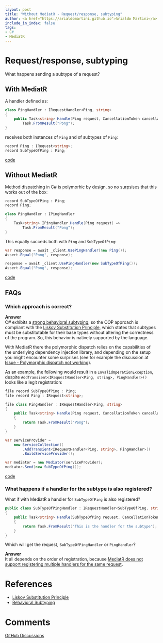 ```yaml
---
layout: post
title: "Without MediatR - Request/response, subtyping"
author: <a href="https://arialdomartini.github.io">Arialdo Martini</a>
include_in_index: false
tags:
- C#
- MediatR
---
```

# Request/response, subtyping
What happens sending a subtype of a request?

## With MediatR
A handler defined as:

```csharp
class PingHandler : IRequestHandler<Ping, string>
{
    public Task<string> Handle(Ping request, CancellationToken cancellationToken) => 
        Task.FromResult("Pong");
}
```

receives both instances of `Ping` and of subtypes of `Ping`:

```csharp
record Ping : IRequest<string>;
record SubTypeOfPing : Ping;
```
[code](https://github.com/arialdomartini/without-mediatr/blob/master/src/WithoutMediatR/RequestResponseSubtyping/With.cs)


## Without MediatR
Method dispatching in C# is polymorhic by design, so no surpsises that this works out of the box:

```csharp
record SubTypeOfPing : Ping;
record Ping;

class PingHandler : IPingHandler
{
    Task<string> IPingHandler.Handle(Ping request) => 
        Task.FromResult("Pong");
}
```

This equally succeds both with `Ping` and `SubTypeOfPing`:

```csharp
var response = await _client.UsePingHandler(new Ping());
Assert.Equal("Pong", response);

response = await _client.UsePingHandler(new SubTypeOfPing());
Assert.Equal("Pong", response);
```
[code](https://github.com/arialdomartini/without-mediatr/blob/master/src/WithoutMediatR/RequestResponseSubtyping/Without.cs)


## FAQs
### Which approach is correct?
**Answer**<br/>
C# exhibits a [strong behavioral subtyping][behavioral-subtyping], so the OOP approach is compliant with the [Liskov Substitution Principle][liskov], which states that subtypes must be substitutable for their base types without altering the correctness of the program. So, this behavior is natively supported by the language.

With MediatR there the polymorphic dispatch relies on the capabilities of the underlying dependency injection library, and depending on the setup you might encounter some surprises (see for example the discussion at [Issue - Polymorphic dispatch not working](https://github.com/jbogard/MediatR.Extensions.Microsoft.DependencyInjection/issues/24)).

As an example, the following would result in a `InvalidOperationException`, despite `AddTransient<IRequestHandler<Ping, string>, PingHandler>()` looks like a legit registration:

```csharp
file record SubTypeOfPing : Ping;
file record Ping : IRequest<string>;

file class PingHandler : IRequestHandler<Ping, string>
{
    public Task<string> Handle(Ping request, CancellationToken cancellationToken)
    {
        return Task.FromResult("Pong");
    }
}

var serviceProvider =
    new ServiceCollection()
        .AddTransient<IRequestHandler<Ping, string>, PingHandler>()
        .BuildServiceProvider();

var mediator = new Mediator(serviceProvider);
mediator.Send(new SubTypeOfPing());
```
[code](https://github.com/arialdomartini/without-mediatr/blob/master/src/WithoutMediatR/RequestResponseSubtyping/Direct/With.cs)

### What happens if a handler for the subtype is also registered?
What if with MediatR a handler for `SubTypeOfPing` is also registered?

```csharp
public class SubTypeOfPingHandler : IRequestHandler<SubTypeOfPing, string>
{
    public Task<string> Handle(SubTypeOfPing request, CancellationToken cancellationToken)
    {
        return Task.FromResult("This is the handler for the subtype");
    }
}
```

Which will get the request, `SubTypeOfPingHandler` or `PingHandler`?

**Answer**<br/>
It all depends on the order of registration, because [MediatR does not support registering multiple handlers for the same request](without-mediatr-request-response-multiple-registration).


# References
* [Liskov Substitution Principle][liskov]
* [Behavioral Subtyping][behavioral-subtyping]

# Comments
[GitHub Discussions](https://github.com/arialdomartini/arialdomartini.github.io/discussions/22)

[liskov]: https://en.wikipedia.org/wiki/Liskov_substitution_principle
[behavioral-subtyping]: https://en.wikipedia.org/wiki/Behavioral_subtyping
